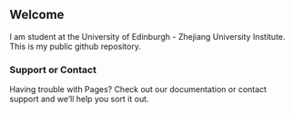 ## Welcome

I am student at the University of Edinburgh - Zhejiang University Institute. This is my public github repository.

### Support or Contact

Having trouble with Pages? Check out our documentation or contact support and we’ll help you sort it out.

